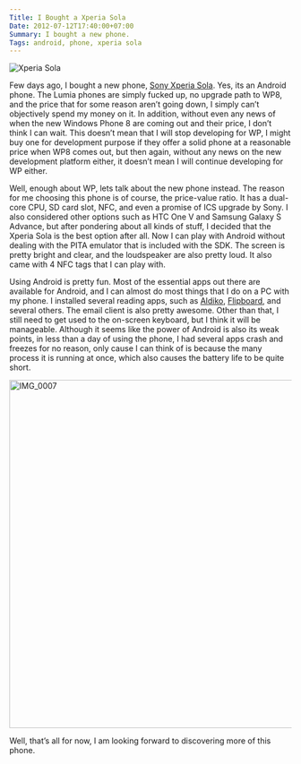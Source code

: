 ```yaml
---
Title: I Bought a Xperia Sola
Date: 2012-07-12T17:40:00+07:00
Summary: I bought a new phone.
Tags: android, phone, xperia sola
---
```


![Xperia Sola][sola]

Few days ago, I bought a new phone, [Sony Xperia Sola][ssola]. Yes, its an
Android phone. The Lumia phones are simply fucked up, no upgrade path to
WP8, and the price that for some reason aren’t going down, I simply
can’t objectively spend my money on it. In addition, without even any
news of when the new Windows Phone 8 are coming out and their price, I
don’t think I can wait. This doesn’t mean that I will stop developing
for WP, I might buy one for development purpose if they offer a solid
phone at a reasonable price when WP8 comes out, but then again, without
any news on the new development platform either, it doesn’t mean I will
continue developing for WP either.

Well, enough about WP, lets talk about the new phone instead. The reason
for me choosing this phone is of course, the price-value ratio. It has a
dual-core CPU, SD card slot, NFC, and even a promise of ICS upgrade by
Sony. I also considered other options such as HTC One V and Samsung
Galaxy S Advance, but after pondering about all kinds of stuff, I
decided that the Xperia Sola is the best option after all. Now I can
play with Android without dealing with the PITA emulator that is
included with the SDK. The screen is pretty bright and clear, and the
loudspeaker are also pretty loud. It also came with 4 NFC tags that I
can play with.

Using Android is pretty fun. Most of the essential apps out there are
available for Android, and I can almost do most things that I do on a PC
with my phone. I installed several reading apps, such as [Aldiko][app1],
[Flipboard][app2], and several others. The email client is also pretty
awesome. Other than that, I still need to get used to the on-screen
keyboard, but I think it will be manageable. Although it seems like the
power of Android is also its weak points, in less than a day of using
the phone, I had several apps crash and freezes for no reason, only
cause I can think of is because the many process it is running at once,
which also causes the battery life to be quite short.

<a href="http://www.flickr.com/photos/hendra2392/7554965796/" title="IMG_0007 by p.hdra, on Flickr"><img src="http://farm8.staticflickr.com/7254/7554965796_574e699c83_b.jpg" width="933" height="622" alt="IMG_0007"></a>

Well, that’s all for now, I am looking forward to discovering more of
this phone.


[ssola]: http://www.sonymobile.com/global-en/products/phones/xperia-sola/
[app1]: https://play.google.com/store/apps/details?id=com.aldiko.android&feature=search_result
[app2]:https://play.google.com/store/apps/details?id=flipboard.app&feature=search_result

[sola]: http://api.sonymobile.com/files/xperia-sola-black-464x515.png
